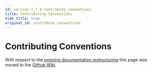 ```yaml
---
id: version-1.7.0-contribute_conventions
title: Contributing Conventions
hide_title: true
original_id: contribute_conventions
---
```


# Contributing Conventions

With respect to the [ongoing documentation restructuring](https://github.com/magma/magma/issues/9848) this page was moved to the [Github Wiki](https://github.com/magma/magma/wiki/Contributing-Code-Conventions).
